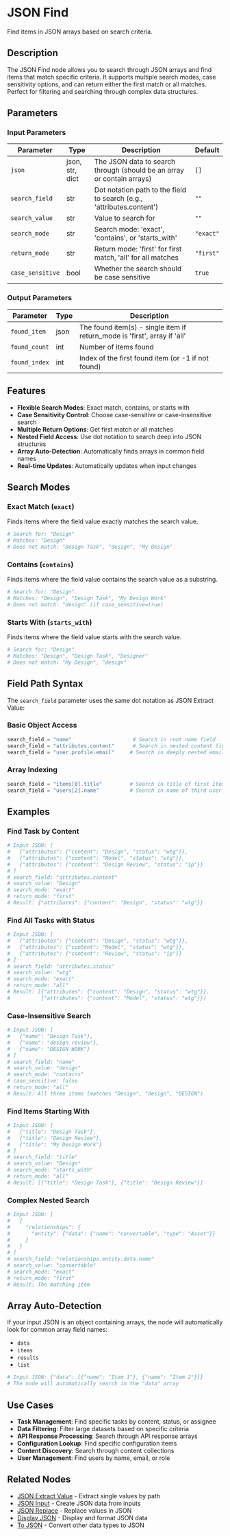 # JSON Find

Find items in JSON arrays based on search criteria.

## Description

The JSON Find node allows you to search through JSON arrays and find items that match specific criteria. It supports multiple search modes, case sensitivity options, and can return either the first match or all matches. Perfect for filtering and searching through complex data structures.

## Parameters

### Input Parameters

| Parameter        | Type            | Description                                                            | Default   |
| ---------------- | --------------- | ---------------------------------------------------------------------- | --------- |
| `json`           | json, str, dict | The JSON data to search through (should be an array or contain arrays) | `[]`      |
| `search_field`   | str             | Dot notation path to the field to search (e.g., 'attributes.content')  | `""`      |
| `search_value`   | str             | Value to search for                                                    | `""`      |
| `search_mode`    | str             | Search mode: 'exact', 'contains', or 'starts_with'                     | `"exact"` |
| `return_mode`    | str             | Return mode: 'first' for first match, 'all' for all matches            | `"first"` |
| `case_sensitive` | bool            | Whether the search should be case sensitive                            | `true`    |

### Output Parameters

| Parameter     | Type | Description                                                               |
| ------------- | ---- | ------------------------------------------------------------------------- |
| `found_item`  | json | The found item(s) - single item if return_mode is 'first', array if 'all' |
| `found_count` | int  | Number of items found                                                     |
| `found_index` | int  | Index of the first found item (or -1 if not found)                        |

## Features

- **Flexible Search Modes**: Exact match, contains, or starts with
- **Case Sensitivity Control**: Choose case-sensitive or case-insensitive search
- **Multiple Return Options**: Get first match or all matches
- **Nested Field Access**: Use dot notation to search deep into JSON structures
- **Array Auto-Detection**: Automatically finds arrays in common field names
- **Real-time Updates**: Automatically updates when input changes

## Search Modes

### Exact Match (`exact`)

Finds items where the field value exactly matches the search value.

```python
# Search for: "Design"
# Matches: "Design"
# Does not match: "Design Task", "design", "My Design"
```

### Contains (`contains`)

Finds items where the field value contains the search value as a substring.

```python
# Search for: "Design"
# Matches: "Design", "Design Task", "My Design Work"
# Does not match: "design" (if case_sensitive=true)
```

### Starts With (`starts_with`)

Finds items where the field value starts with the search value.

```python
# Search for: "Design"
# Matches: "Design", "Design Task", "Designer"
# Does not match: "My Design", "design"
```

## Field Path Syntax

The `search_field` parameter uses the same dot notation as JSON Extract Value:

### Basic Object Access

```python
search_field = "name"                    # Search in root name field
search_field = "attributes.content"      # Search in nested content field
search_field = "user.profile.email"     # Search in deeply nested email field
```

### Array Indexing

```python
search_field = "items[0].title"         # Search in title of first item
search_field = "users[2].name"          # Search in name of third user
```

## Examples

### Find Task by Content

```python
# Input JSON: [
#   {"attributes": {"content": "Design", "status": "wtg"}},
#   {"attributes": {"content": "Model", "status": "wtg"}},
#   {"attributes": {"content": "Design Review", "status": "ip"}}
# ]
# search_field: "attributes.content"
# search_value: "Design"
# search_mode: "exact"
# return_mode: "first"
# Result: {"attributes": {"content": "Design", "status": "wtg"}}
```

### Find All Tasks with Status

```python
# Input JSON: [
#   {"attributes": {"content": "Design", "status": "wtg"}},
#   {"attributes": {"content": "Model", "status": "wtg"}},
#   {"attributes": {"content": "Review", "status": "ip"}}
# ]
# search_field: "attributes.status"
# search_value: "wtg"
# search_mode: "exact"
# return_mode: "all"
# Result: [{"attributes": {"content": "Design", "status": "wtg"}}, 
#          {"attributes": {"content": "Model", "status": "wtg"}}]
```

### Case-Insensitive Search

```python
# Input JSON: [
#   {"name": "Design Task"},
#   {"name": "design review"},
#   {"name": "DESIGN WORK"}
# ]
# search_field: "name"
# search_value: "design"
# search_mode: "contains"
# case_sensitive: false
# return_mode: "all"
# Result: All three items (matches "Design", "design", "DESIGN")
```

### Find Items Starting With

```python
# Input JSON: [
#   {"title": "Design Task"},
#   {"title": "Design Review"},
#   {"title": "My Design Work"}
# ]
# search_field: "title"
# search_value: "Design"
# search_mode: "starts_with"
# return_mode: "all"
# Result: [{"title": "Design Task"}, {"title": "Design Review"}]
```

### Complex Nested Search

```python
# Input JSON: [
#   {
#     "relationships": {
#       "entity": {"data": {"name": "convertable", "type": "Asset"}}
#     }
#   }
# ]
# search_field: "relationships.entity.data.name"
# search_value: "convertable"
# search_mode: "exact"
# return_mode: "first"
# Result: The matching item
```

## Array Auto-Detection

If your input JSON is an object containing arrays, the node will automatically look for common array field names:

- `data`
- `items`
- `results`
- `list`

```python
# Input JSON: {"data": [{"name": "Item 1"}, {"name": "Item 2"}]}
# The node will automatically search in the "data" array
```

## Use Cases

- **Task Management**: Find specific tasks by content, status, or assignee
- **Data Filtering**: Filter large datasets based on specific criteria
- **API Response Processing**: Search through API response arrays
- **Configuration Lookup**: Find specific configuration items
- **Content Discovery**: Search through content collections
- **User Management**: Find users by name, email, or role

## Related Nodes

- [JSON Extract Value](json_extract_value.md) - Extract single values by path
- [JSON Input](json_input.md) - Create JSON data from inputs
- [JSON Replace](json_replace.md) - Replace values in JSON
- [Display JSON](display_json.md) - Display and format JSON data
- [To JSON](../convert/to_json.md) - Convert other data types to JSON
